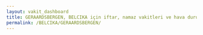 ```yaml
---
layout: vakit_dashboard
title: GERAARDSBERGEN, BELCIKA için iftar, namaz vakitleri ve hava durumu - ilçe/eyalet seç
permalink: /BELCIKA/GERAARDSBERGEN/
---
```


<script type="text/javascript">
  var GLOBAL_COUNTRY = 'BELCIKA';
  var GLOBAL_CITY = 'GERAARDSBERGEN';
  var GLOBAL_STATE = '';
  var lat = 72;
  var lon = 21;
</script>
